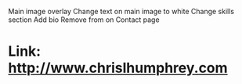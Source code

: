 Main image overlay
Change text on main image to white
Change skills section
Add bio
Remove from on Contact page

# Link: http://www.chrislhumphrey.com
